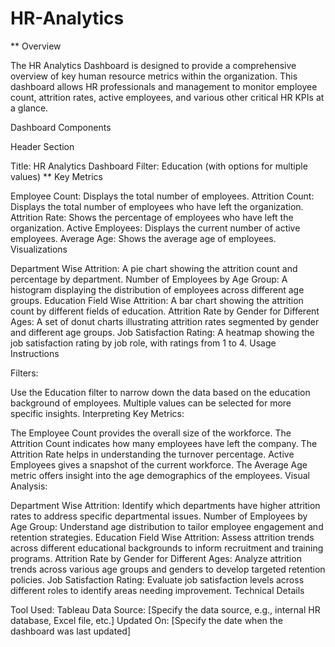 # HR-Analytics

** Overview

The HR Analytics Dashboard is designed to provide a comprehensive overview of key human resource metrics within the organization. This dashboard allows HR professionals and management to monitor employee count, attrition rates, active employees, and various other critical HR KPIs at a glance.

Dashboard Components

Header Section

Title: HR Analytics Dashboard
Filter: Education (with options for multiple values)
** Key Metrics

Employee Count: Displays the total number of employees.
Attrition Count: Displays the total number of employees who have left the organization.
Attrition Rate: Shows the percentage of employees who have left the organization.
Active Employees: Displays the current number of active employees.
Average Age: Shows the average age of employees.
Visualizations

Department Wise Attrition: A pie chart showing the attrition count and percentage by department.
Number of Employees by Age Group: A histogram displaying the distribution of employees across different age groups.
Education Field Wise Attrition: A bar chart showing the attrition count by different fields of education.
Attrition Rate by Gender for Different Ages: A set of donut charts illustrating attrition rates segmented by gender and different age groups.
Job Satisfaction Rating: A heatmap showing the job satisfaction rating by job role, with ratings from 1 to 4.
Usage Instructions

Filters:

Use the Education filter to narrow down the data based on the education background of employees. Multiple values can be selected for more specific insights.
Interpreting Key Metrics:

The Employee Count provides the overall size of the workforce.
The Attrition Count indicates how many employees have left the company.
The Attrition Rate helps in understanding the turnover percentage.
Active Employees gives a snapshot of the current workforce.
The Average Age metric offers insight into the age demographics of the employees.
Visual Analysis:

Department Wise Attrition: Identify which departments have higher attrition rates to address specific departmental issues.
Number of Employees by Age Group: Understand age distribution to tailor employee engagement and retention strategies.
Education Field Wise Attrition: Assess attrition trends across different educational backgrounds to inform recruitment and training programs.
Attrition Rate by Gender for Different Ages: Analyze attrition trends across various age groups and genders to develop targeted retention policies.
Job Satisfaction Rating: Evaluate job satisfaction levels across different roles to identify areas needing improvement.
Technical Details

Tool Used: Tableau
Data Source: [Specify the data source, e.g., internal HR database, Excel file, etc.]
Updated On: [Specify the date when the dashboard was last updated]
